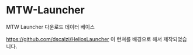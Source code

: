 # MTW-Launcher
MTW Launcher 다운로드 데이터 베이스

https://github.com/dscalzi/HeliosLauncher
이 런쳐를 배경으로 해서 제작되었습니다.
